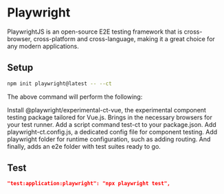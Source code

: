 # Playwright

PlaywrightJS is an open-source E2E testing framework that is cross-browser, cross-platform and cross-language, making it a great choice for any modern applications.

## Setup
```sh
npm init playwright@latest -- --ct
```
The above command will perform the following:

Install @playwright/experimental-ct-vue, the experimental component testing package tailored for Vue.js.
Brings in the necessary browsers for your test runner.
Add a script command test-ct to your package.json.
Add playwright-ct.config.js, a dedicated config file for component testing.
Add playwright folder for runtime configuration, such as adding routing.
And finally, adds an e2e folder with test suites ready to go.

## Test
```json
"test:application:playwright": "npx playwright test",
```